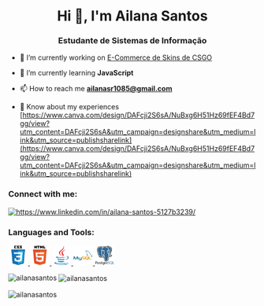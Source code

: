 <h1 align="center">Hi 👋, I'm Ailana Santos</h1>
<h3 align="center">Estudante de Sistemas de Informação</h3>

- 🔭 I’m currently working on [E-Commerce de Skins de CSGO](https://github.com/AilanaSantos/lojaskins.git)

- 🌱 I’m currently learning **JavaScript**

- 📫 How to reach me **ailanasr1085@gmail.com**

- 📄 Know about my experiences [https://www.canva.com/design/DAFcji2S6sA/NuBxg6H51Hz69fEF4Bd7gg/view?utm_content=DAFcji2S6sA&utm_campaign=designshare&utm_medium=link&utm_source=publishsharelink](https://www.canva.com/design/DAFcji2S6sA/NuBxg6H51Hz69fEF4Bd7gg/view?utm_content=DAFcji2S6sA&utm_campaign=designshare&utm_medium=link&utm_source=publishsharelink)

<h3 align="left">Connect with me:</h3>
<p align="left">
<a href="https://www.linkedin.com/in/ailana-santos-5127b3239/" target="blank"><img align="center" src="https://raw.githubusercontent.com/rahuldkjain/github-profile-readme-generator/master/src/images/icons/Social/linked-in-alt.svg" alt="https://www.linkedin.com/in/ailana-santos-5127b3239/" height="30" width="40" /></a>
</p>

<h3 align="left">Languages and Tools:</h3>
<p align="left"> <a href="https://www.w3schools.com/css/" target="_blank" rel="noreferrer"> <img src="https://raw.githubusercontent.com/devicons/devicon/master/icons/css3/css3-original-wordmark.svg" alt="css3" width="40" height="40"/> </a> <a href="https://www.w3.org/html/" target="_blank" rel="noreferrer"> <img src="https://raw.githubusercontent.com/devicons/devicon/master/icons/html5/html5-original-wordmark.svg" alt="html5" width="40" height="40"/> </a> <a href="https://www.java.com" target="_blank" rel="noreferrer"> <img src="https://raw.githubusercontent.com/devicons/devicon/master/icons/java/java-original.svg" alt="java" width="40" height="40"/> </a> <a href="https://www.mysql.com/" target="_blank" rel="noreferrer"> <img src="https://raw.githubusercontent.com/devicons/devicon/master/icons/mysql/mysql-original-wordmark.svg" alt="mysql" width="40" height="40"/> </a> <a href="https://www.postgresql.org" target="_blank" rel="noreferrer"> <img src="https://raw.githubusercontent.com/devicons/devicon/master/icons/postgresql/postgresql-original-wordmark.svg" alt="postgresql" width="40" height="40"/> </a> </p>

<p><img align="left" src="https://github-readme-stats.vercel.app/api/top-langs?username=ailanasantos&show_icons=true&theme=dracula&locale=en&layout=compact" alt="ailanasantos" /></p>

<p>&nbsp;<img align="center" src="https://github-readme-stats.vercel.app/api?username=ailanasantos&show_icons=true&theme=dracula&locale=en" alt="ailanasantos" /></p>

<p><img align="center" src="https://github-readme-streak-stats.herokuapp.com/?user=ailanasantos&theme=dark" alt="ailanasantos" /></p>
